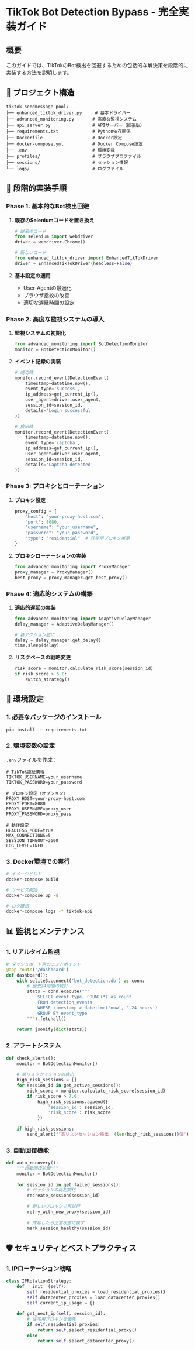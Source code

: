 # TikTok Bot Detection Bypass - 完全実装ガイド

## 概要

このガイドでは、TikTokのBot検出を回避するための包括的な解決策を段階的に実装する方法を説明します。

## 📁 プロジェクト構造

```
tiktok-sendmessage-pool/
├── enhanced_tiktok_driver.py     # 基本ドライバー
├── advanced_monitoring.py       # 高度な監視システム
├── api_server.py                # APIサーバー（拡張版）
├── requirements.txt             # Python依存関係
├── Dockerfile                   # Docker設定
├── docker-compose.yml           # Docker Compose設定
├── .env                         # 環境変数
├── profiles/                    # ブラウザプロファイル
├── sessions/                    # セッション情報
└── logs/                        # ログファイル
```

## 🚀 段階的実装手順

### Phase 1: 基本的なBot検出回避

1. **既存のSeleniumコードを置き換え**
   ```python
   # 従来のコード
   from selenium import webdriver
   driver = webdriver.Chrome()
   
   # 新しいコード
   from enhanced_tiktok_driver import EnhancedTikTokDriver
   driver = EnhancedTikTokDriver(headless=False)
   ```

2. **基本設定の適用**
   - User-Agentの最適化
   - ブラウザ指紋の改善
   - 適切な遅延時間の設定

### Phase 2: 高度な監視システムの導入

1. **監視システムの初期化**
   ```python
   from advanced_monitoring import BotDetectionMonitor
   monitor = BotDetectionMonitor()
   ```

2. **イベント記録の実装**
   ```python
   # 成功時
   monitor.record_event(DetectionEvent(
       timestamp=datetime.now(),
       event_type='success',
       ip_address=get_current_ip(),
       user_agent=driver.user_agent,
       session_id=session_id,
       details='Login successful'
   ))
   
   # 検出時
   monitor.record_event(DetectionEvent(
       timestamp=datetime.now(),
       event_type='captcha',
       ip_address=get_current_ip(),
       user_agent=driver.user_agent,
       session_id=session_id,
       details='Captcha detected'
   ))
   ```

### Phase 3: プロキシとローテーション

1. **プロキシ設定**
   ```python
   proxy_config = {
       "host": "your-proxy-host.com",
       "port": 8080,
       "username": "your_username",
       "password": "your_password",
       "type": "residential"  # 住宅用プロキシ推奨
   }
   ```

2. **プロキシローテーションの実装**
   ```python
   from advanced_monitoring import ProxyManager
   proxy_manager = ProxyManager()
   best_proxy = proxy_manager.get_best_proxy()
   ```

### Phase 4: 適応的システムの構築

1. **適応的遅延の実装**
   ```python
   from advanced_monitoring import AdaptiveDelayManager
   delay_manager = AdaptiveDelayManager()
   
   # 各アクション前に
   delay = delay_manager.get_delay()
   time.sleep(delay)
   ```

2. **リスクベースの戦略変更**
   ```python
   risk_score = monitor.calculate_risk_score(session_id)
   if risk_score > 5.0:
       switch_strategy()
   ```

## 🔧 環境設定

### 1. 必要なパッケージのインストール

```bash
pip install -r requirements.txt
```

### 2. 環境変数の設定

`.env`ファイルを作成：
```env
# TikTok認証情報
TIKTOK_USERNAME=your_username
TIKTOK_PASSWORD=your_password

# プロキシ設定（オプション）
PROXY_HOST=your-proxy-host.com
PROXY_PORT=8080
PROXY_USERNAME=proxy_user
PROXY_PASSWORD=proxy_pass

# 動作設定
HEADLESS_MODE=true
MAX_CONNECTIONS=5
SESSION_TIMEOUT=3600
LOG_LEVEL=INFO
```

### 3. Docker環境での実行

```bash
# イメージビルド
docker-compose build

# サービス開始
docker-compose up -d

# ログ確認
docker-compose logs -f tiktok-api
```

## 📊 監視とメンテナンス

### 1. リアルタイム監視

```python
# ダッシュボード用のエンドポイント
@app.route('/dashboard')
def dashboard():
    with sqlite3.connect('bot_detection.db') as conn:
        # 過去24時間の統計
        stats = conn.execute("""
            SELECT event_type, COUNT(*) as count
            FROM detection_events 
            WHERE timestamp > datetime('now', '-24 hours')
            GROUP BY event_type
        """).fetchall()
    
    return jsonify(dict(stats))
```

### 2. アラートシステム

```python
def check_alerts():
    monitor = BotDetectionMonitor()
    
    # 高リスクセッションの検出
    high_risk_sessions = []
    for session_id in get_active_sessions():
        risk_score = monitor.calculate_risk_score(session_id)
        if risk_score > 7.0:
            high_risk_sessions.append({
                'session_id': session_id,
                'risk_score': risk_score
            })
    
    if high_risk_sessions:
        send_alert(f"高リスクセッション検出: {len(high_risk_sessions)}個")
```

### 3. 自動回復機能

```python
def auto_recovery():
    """自動回復処理"""
    monitor = BotDetectionMonitor()
    
    for session_id in get_failed_sessions():
        # セッションの再初期化
        recreate_session(session_id)
        
        # 新しいプロキシで再試行
        retry_with_new_proxy(session_id)
        
        # 成功したら正常状態に戻す
        mark_session_healthy(session_id)
```

## 🛡️ セキュリティとベストプラクティス

### 1. IPローテーション戦略

```python
class IPRotationStrategy:
    def __init__(self):
        self.residential_proxies = load_residential_proxies()
        self.datacenter_proxies = load_datacenter_proxies()
        self.current_ip_usage = {}
    
    def get_next_ip(self, session_id):
        # 住宅用プロキシを優先
        if self.residential_proxies:
            return self.select_residential_proxy()
        else:
            return self.select_datacenter_proxy()
